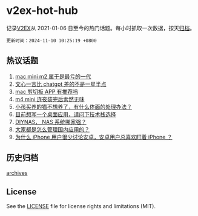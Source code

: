 # v2ex-hot-hub

 记录[V2EX](https://www.v2ex.com/)从 2021-01-06 日至今的热门话题。每小时抓取一次数据，按天[归档](archives)。

`更新时间：2024-11-10 10:25:19 +0800`

## 热议话题

1. [mac mini m2 属于是最亏的一代](https://www.v2ex.com/t/1087950)
1. [文心一言比 chatgpt 差的不是一星半点](https://www.v2ex.com/t/1087977)
1. [mac 剪切板 APP 有推荐吗](https://www.v2ex.com/t/1087989)
1. [m4 mini 连夜装完后索然无味](https://www.v2ex.com/t/1087965)
1. [小孩买养的猫不想养了，有什么体面的处理办法？](https://www.v2ex.com/t/1088038)
1. [目前想写一个桌面应用，请问下技术栈选择](https://www.v2ex.com/t/1088076)
1. [DIYNAS， NAS 系统哪家强？](https://www.v2ex.com/t/1087971)
1. [大家都是怎么管理国内应用的？](https://www.v2ex.com/t/1088052)
1. [为什么 iPhone 用户很少讨论安卓，安卓用户总喜欢盯着 iPhone ？](https://www.v2ex.com/t/1087969)

## 历史归档

[archives](archives)

## License

See the [LICENSE](LICENSE) file for license rights and limitations (MIT).
